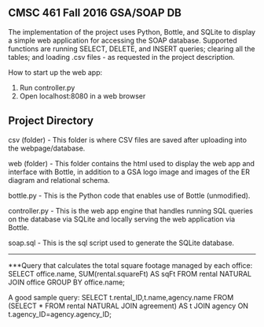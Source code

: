 CMSC 461
Fall 2016
GSA/SOAP DB
---------------------------------------------------

The implementation of the project uses Python, Bottle, and SQLite to display a simple web application for accessing the SOAP database. Supported functions are running SELECT, DELETE, and INSERT queries; clearing all the tables; and loading .csv files - as requested in the project description.

How to start up the web app:
1.	Run controller.py
2.	Open localhost:8080 in a web browser

Project Directory
---------------------------------------------------
csv (folder) - This folder is where CSV files are saved after uploading into the webpage/database.

web (folder) - This folder contains the html used to display the web app and interface with Bottle, in addition to a GSA logo image and images of the ER diagram and relational schema.

bottle.py - This is the Python code that enables use of Bottle (unmodified).

controller.py - This is the web app engine that handles running SQL queries on the database via SQLite and locally serving the web application via Bottle.

soap.sql - This is the sql script used to generate the SQLite database.

---------------------------------------------------
***Query that calculates the total square footage managed by each office:
SELECT office.name, SUM(rental.squareFt) AS sqFt FROM rental NATURAL JOIN office GROUP BY office.name;

A good sample query:
SELECT t.rental_ID,t.name,agency.name FROM (SELECT * FROM rental NATURAL JOIN agreement) AS t JOIN agency ON t.agency_ID=agency.agency_ID;
